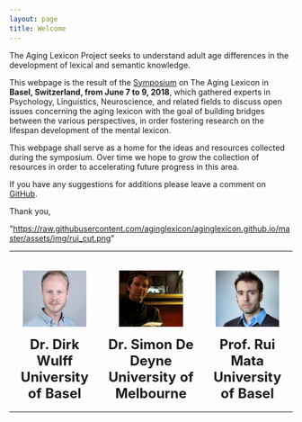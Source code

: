 ```yaml
---
layout: page
title: Welcome
---
```


The Aging Lexicon Project seeks to understand adult age differences in the development of lexical and semantic knowledge.

This webpage is the result of the [Symposium](https://aginglexicon.github.io/menu/symposium.html) on The Aging Lexicon in <b>Basel, Switzerland, from June 7 to 9, 2018</b>, which gathered experts in Psychology, Linguistics, Neuroscience, and related fields to discuss open issues concerning the aging lexicon with the goal of building bridges between the various perspectives, in order fostering research on the lifespan development of the mental lexicon. 

This webpage shall serve as a home for the ideas and resources collected during the symposium. Over time we hope to grow the collection of resources in order to accelerating future progress in this area.

If you have any suggestions for additions please leave a comment on [GitHub](https://github.com/aginglexicon/aginglexicon.github.io/issues/new).

Thank you,


"https://raw.githubusercontent.com/aginglexicon/aginglexicon.github.io/master/assets/img/rui_cut.png"

<table class="tg"  style="cellspacing:0; cellpadding:0; border:none">
  <tr>
    <th class="tg-yw4l">
  	  <p align="center"><br>
        <a href="www.dirkwulff.org"><img border="0" alt="" src="https://raw.githubusercontent.com/aginglexicon/aginglexicon.github.io/master/assets/img/dirk_cut.png" height="100px"></a><br>
        <p align="center">
          <font size = 5>Dr. Dirk Wulff<br>University of Basel</font>
        </p>
      </p>  
    </th>
    <th class="tg-yw4l">
  	  <p align="center"><br>
        <a href="www.dirkwulff.org"><img border="0" alt="" src="https://raw.githubusercontent.com/aginglexicon/aginglexicon.github.io/master/assets/img/simon_cut.png" height="100px"></a><br>
        <p align="center">
          <font size = 5>Dr. Simon De Deyne<br>University of Melbourne</font>
        </p>
      </p>  
    </th>
    <th class="tg-yw4l">
  	  <p align="center"><br>
        <a href="www.dirkwulff.org"><img border="0" alt="" src="https://raw.githubusercontent.com/aginglexicon/aginglexicon.github.io/master/assets/img/rui_cut.png" height="100px"></a><br>
        <p align="center">
          <font size = 5>Prof. Rui Mata<br>University of Basel</font>
        </p>
      </p>  
    </th>   
